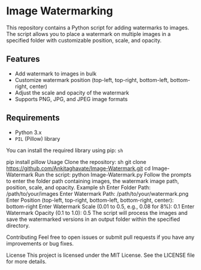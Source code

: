 # Image Watermarking

This repository contains a Python script for adding watermarks to images. The script allows you to place a watermark on multiple images in a specified folder with customizable position, scale, and opacity.

## Features

- Add watermark to images in bulk
- Customize watermark position (top-left, top-right, bottom-left, bottom-right, center)
- Adjust the scale and opacity of the watermark
- Supports PNG, JPG, and JPEG image formats

## Requirements

- Python 3.x
- `PIL` (Pillow) library

You can install the required library using pip:
```sh```

pip install pillow
Usage
Clone the repository:
sh
git clone https://github.com/Ankitaghavate/Image-Watermark.git
cd Image-Watermark
Run the script:
python Image-Watermark.py
Follow the prompts to enter the folder path containing images, the watermark image path, position, scale, and opacity.
Example
sh
Enter Folder Path: /path/to/your/images
Enter Watermark Path: /path/to/your/watermark.png
Enter Position (top-left, top-right, bottom-left, bottom-right, center): bottom-right
Enter Watermark Scale (0.01 to 0.5, e.g., 0.08 for 8%): 0.1
Enter Watermark Opacity (0.1 to 1.0): 0.5
The script will process the images and save the watermarked versions in an output folder within the specified directory.

Contributing
Feel free to open issues or submit pull requests if you have any improvements or bug fixes.

License
This project is licensed under the MIT License. See the LICENSE file for more details.
